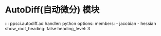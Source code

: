 # AutoDiff(自动微分) 模块

::: ppsci.autodiff.ad
    handler: python
    options:
      members:
        - jacobian
        - hessian
      show_root_heading: false
      heading_level: 3
